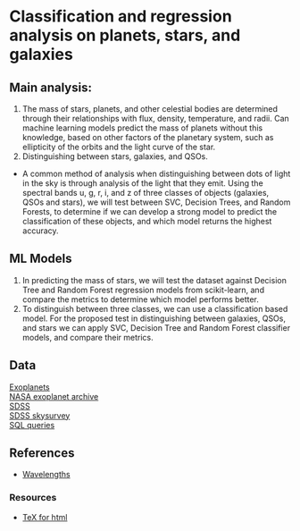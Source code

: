 # Classification and regression analysis on planets, stars, and galaxies
## Main analysis:
1. The mass of stars, planets, and other celestial bodies are determined through their relationships with flux, density, temperature, and radii. Can machine learning models predict the mass of planets without this knowledge, based on other factors of the planetary system, such as ellipticity of the orbits and the light curve of the star. 
2. Distinguishing between stars, galaxies, and QSOs.
- A common method of analysis when distinguishing between dots of light in the sky is through analysis of the light that they emit. Using the spectral bands u, g, r, i, and z of three classes of objects (galaxies, QSOs and stars), we will test between SVC, Decision Trees, and Random Forests, to determine if we can develop a strong model to predict the classification of these objects, and which model returns the highest accuracy.

## ML Models
1. In predicting the mass of stars, we will test the dataset against Decision Tree and Random Forest regression models from scikit-learn, and compare the metrics to determine which model performs better.
2. To distinguish between three classes, we can use a classification based model. For the proposed test in distinguishing between galaxies, QSOs, and stars we can apply SVC, Decision Tree and Random Forest classifier models, and compare their metrics. 

## Data
[Exoplanets](https://exoplanet.eu/catalog/)\
[NASA exoplanet archive](https://exoplanetarchive.ipac.caltech.edu/docs/TAP/usingTAP.html)\
[SDSS](https://dr18.sdss.org/)\
[SDSS skysurvey](https://skyserver.sdss.org/dr9/en/help/browser/browser.asp)\
[SQL queries](https://skyserver.sdss.org/dr9/en/tools/search/sql.asp)

## References
- [Wavelengths](https://voyages.sdss.org/preflight/light/filters/)

### Resources
- [TeX for html](https://www.maths.nottingham.ac.uk/plp/pmadw/lm.html)
